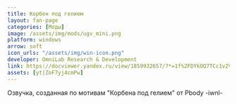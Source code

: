 ```yaml
---
title: Корбен под гелием
layout: fan-page
categories: [Моды]
image: /assets/img/mods/ugv_mini.png
platform: windows
arrow: soft
icon_urls: "/assets/img/win-icon.png"
developer: OmniLab Research & Development
link: https://docviewer.yandex.ru/view/1859932657/?*=1f%2FDYkOQ7TCc1v2VuhuPC0JonLF7InVybCI6InlhLWRpc2stcHVibGljOi8vb09HNXZteE9TMFZRbzZoK09Ddm9JRCthUE45MVpYcDRibWdhRTJ0YjBCNjRkQ1VCYzk2a0NNZk1pdi9ob2s3THEvSjZicG1SeU9Kb25UM1ZvWG5EYWc9PTovS29yYmVuSGVsaXVtVk8uemlwIiwidGl0bGUiOiJLb3JiZW5IZWxpdW1WTy56aXAiLCJub2lmcmFtZSI6ZmFsc2UsInVpZCI6IjE4NTk5MzI2NTciLCJ0cyI6MTY5Mjg3NDU3MTA4NCwieXUiOiI0ODgwMTgxNjE2ODcwMDIzNTUifQ%3D%3D
assets: [yt|ZoF7yj4cmPw]
---
```


Озвучка, созданная по мотивам "Корбена под гелием" от Pbody -iwnl-